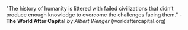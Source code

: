 "The history of humanity is littered with failed civilizations that didn’t produce enough knowledge to overcome the challenges facing them." - **The World After Capital** *by Albert Wenger* (worldaftercapital.org)
